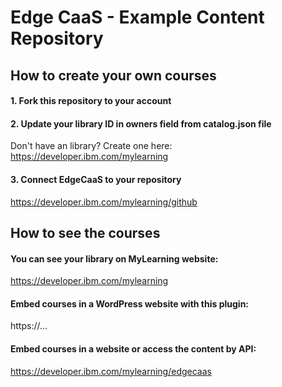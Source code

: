 # Edge CaaS - Example Content Repository

## How to create your own courses

#### 1. Fork this repository to your account

#### 2. Update your library ID in owners field from catalog.json file

Don't have an library? Create one here: https://developer.ibm.com/mylearning

#### 3. Connect EdgeCaaS to your repository

https://developer.ibm.com/mylearning/github


## How to see the courses

#### You can see your library on MyLearning website:

https://developer.ibm.com/mylearning

#### Embed courses in a WordPress website with this plugin:

https://...

#### Embed courses in a website or access the content by API:

https://developer.ibm.com/mylearning/edgecaas
